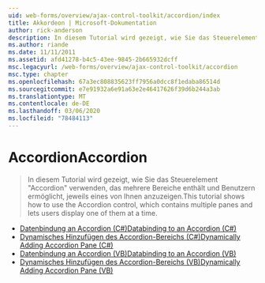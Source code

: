 ```yaml
---
uid: web-forms/overview/ajax-control-toolkit/accordion/index
title: Akkordeon | Microsoft-Dokumentation
author: rick-anderson
description: In diesem Tutorial wird gezeigt, wie Sie das Steuerelement "Accordion" verwenden, das mehrere Bereiche enthält und Benutzern ermöglicht, jeweils eines von Ihnen anzuzeigen.
ms.author: riande
ms.date: 11/11/2011
ms.assetid: afd41278-b4c5-43ee-9845-2b665932dcff
msc.legacyurl: /web-forms/overview/ajax-control-toolkit/accordion
msc.type: chapter
ms.openlocfilehash: 67a3ec808835623ff7956a0dcc8f1edaba86514d
ms.sourcegitcommit: e7e91932a6e91a63e2e46417626f39d6b244a3ab
ms.translationtype: MT
ms.contentlocale: de-DE
ms.lasthandoff: 03/06/2020
ms.locfileid: "78484113"
---
```

# <a name="accordion"></a><span data-ttu-id="c25ba-103">Accordion</span><span class="sxs-lookup"><span data-stu-id="c25ba-103">Accordion</span></span>

> <span data-ttu-id="c25ba-104">In diesem Tutorial wird gezeigt, wie Sie das Steuerelement "Accordion" verwenden, das mehrere Bereiche enthält und Benutzern ermöglicht, jeweils eines von Ihnen anzuzeigen.</span><span class="sxs-lookup"><span data-stu-id="c25ba-104">This tutorial shows how to use the Accordion control, which contains multiple panes and lets users display one of them at a time.</span></span>

- [<span data-ttu-id="c25ba-105">Datenbindung an Accordion (C#)</span><span class="sxs-lookup"><span data-stu-id="c25ba-105">Databinding to an Accordion (C#)</span></span>](databinding-to-an-accordion-cs.md)
- [<span data-ttu-id="c25ba-106">Dynamisches Hinzufügen des Accordion-Bereichs (C#)</span><span class="sxs-lookup"><span data-stu-id="c25ba-106">Dynamically Adding Accordion Pane (C#)</span></span>](dynamically-adding-an-accordion-pane-cs.md)
- [<span data-ttu-id="c25ba-107">Datenbindung an Accordion (VB)</span><span class="sxs-lookup"><span data-stu-id="c25ba-107">Databinding to an Accordion (VB)</span></span>](databinding-to-an-accordion-vb.md)
- [<span data-ttu-id="c25ba-108">Dynamisches Hinzufügen des Accordion-Bereichs (VB)</span><span class="sxs-lookup"><span data-stu-id="c25ba-108">Dynamically Adding Accordion Pane (VB)</span></span>](dynamically-adding-an-accordion-pane-vb.md)
